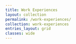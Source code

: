 ```yaml
---
title: Work Experiences
layout: collection
permalink: /work-experiences/
collection: work-experiences
entries_layout: grid
classes: wide
---
```

